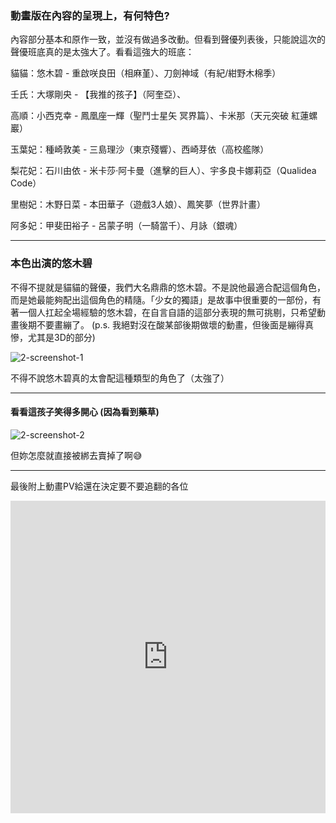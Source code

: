 ### 動畫版在內容的呈現上，有何特色?

內容部分基本和原作一致，並沒有做過多改動。但看到聲優列表後，只能說這次的聲優班底真的是太強大了。看看這強大的班底：

貓貓：悠木碧 - 重啟咲良田（相麻堇）、刀劍神域（有紀/紺野木棉季）

壬氏：大塚剛央 - 【我推的孩子】（阿奎亞）、

高順：小西克幸 - 鳳凰座一輝（聖鬥士星矢 冥界篇）、卡米那（天元突破 紅蓮螺巖）

玉葉妃：種崎敦美 - 三島理沙（東京殘響）、西崎芽依（高校艦隊）

梨花妃：石川由依 - 米卡莎·阿卡曼（進擊的巨人）、宇多良卡娜莉亞（Qualidea Code）

里樹妃：木野日菜 - 本田華子（遊戲3人娘）、鳳笑夢（世界計畫）

阿多妃：甲斐田裕子 - 呂蒙子明（一騎當千）、月詠（銀魂）

---
### 本色出演的悠木碧
不得不提就是貓貓的聲優，我們大名鼎鼎的悠木碧。不是說他最適合配這個角色，而是她最能夠配出這個角色的精隨。「少女的獨語」是故事中很重要的一部份，有著一個人扛起全場經驗的悠木碧，在自言自語的這部分表現的無可挑剔，只希望動畫後期不要畫繃了。 (p.s. 我絕對沒在酸某部後期做壞的動畫，但後面是繃得真慘，尤其是3D的部分) 

![2-screenshot-1](/static/acgn/the-apothecary-diaries/2-screenshot-1.jpg)

<figcaption>不得不說悠木碧真的太會配這種類型的角色了（太強了）</figcaption>

---

#### 看看這孩子笑得多開心 (因為看到藥草)
![2-screenshot-2](/static/acgn/the-apothecary-diaries/2-screenshot-2.jpg)

<figcaption>但妳怎麼就直接被綁去賣掉了啊😅</figcaption>

---
最後附上動畫PV給還在決定要不要追翻的各位
<iframe width="100%" height="500" src="https://www.youtube.com/embed/gquRl13WryU?si=almxINiqnrdx8FDB" title="YouTube video player" frameborder="0" allow="accelerometer; autoplay; clipboard-write; encrypted-media; gyroscope; picture-in-picture; web-share" allowfullscreen></iframe>